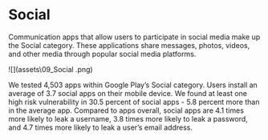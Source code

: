 # Social

Communication apps that allow users to participate in social media make up the Social category. These applications share messages, photos, videos, and other media through popular social media platforms. 

![](assets\09_Social .png)

We tested 4,503 apps within Google Play’s Social category. Users install an average of 3.7 social apps on their mobile device. We found at least one high risk vulnerability in 30.5 percent of social apps - 5.8 percent more than in the average app. Compared to apps overall, social apps are 4.1 times more likely to leak a username, 3.8 times more likely to leak a password, and 4.7 times more likely to leak a user’s email address.

